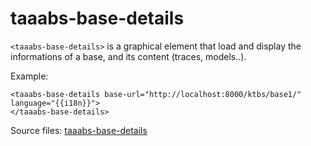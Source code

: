# taaabs-base-details
`<taaabs-base-details>` is a graphical element that load and display the informations of a base,
and its content (traces, models..).

Example:

    <taaabs-base-details base-url="http://localhost:8000/ktbs/base1/" language="{{i18n}}">
    </taaabs-base-details>

Source files: <a href="https://github.com/TaaabsElements/taaabs-base-details" target="_blank">taaabs-base-details</a>
